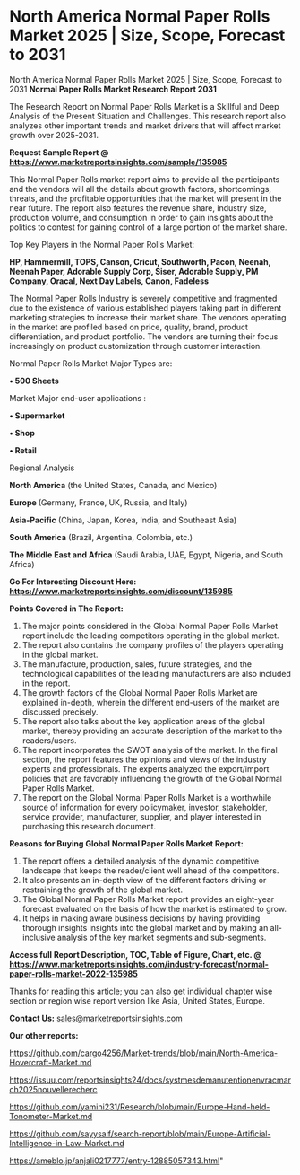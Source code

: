 # North America Normal Paper Rolls Market 2025 | Size, Scope, Forecast to 2031
North America Normal Paper Rolls Market 2025 | Size, Scope, Forecast to 2031
<strong>Normal Paper Rolls Market Research Report 2031</strong>

The Research Report on Normal Paper Rolls Market is a Skillful and Deep Analysis of the Present Situation and Challenges. This research report also analyzes other important trends and market drivers that will affect market growth over 2025-2031.

<strong>Request Sample Report @ <a href=https://www.marketreportsinsights.com/sample/135985>https://www.marketreportsinsights.com/sample/135985</a></strong>

This Normal Paper Rolls market report aims to provide all the participants and the vendors will all the details about growth factors, shortcomings, threats, and the profitable opportunities that the market will present in the near future. The report also features the revenue share, industry size, production volume, and consumption in order to gain insights about the politics to contest for gaining control of a large portion of the market share.

Top Key Players in the Normal Paper Rolls Market:

<strong>HP, Hammermill, TOPS, Canson, Cricut, Southworth, Pacon, Neenah, Neenah Paper, Adorable Supply Corp, Siser, Adorable Supply, PM Company, Oracal, Next Day Labels, Canon, Fadeless</strong>

The Normal Paper Rolls Industry is severely competitive and fragmented due to the existence of various established players taking part in different marketing strategies to increase their market share. The vendors operating in the market are profiled based on price, quality, brand, product differentiation, and product portfolio. The vendors are turning their focus increasingly on product customization through customer interaction.

Normal Paper Rolls Market Major Types are:

<strong>• 500 Sheets</strong>

Market Major end-user applications :

<strong>• Supermarket

• Shop

• Retail</strong>

Regional Analysis

</u><strong><b>North America</b></strong> (the United States, Canada, and Mexico)

<strong><b>Europe </b></strong>(Germany, France, UK, Russia, and Italy)

<strong><b>Asia-Pacific</b></strong> (China, Japan, Korea, India, and Southeast Asia)

<strong><b>South America</b></strong> (Brazil, Argentina, Colombia, etc.)

<strong><b>The Middle East and Africa</b></strong> (Saudi Arabia, UAE, Egypt, Nigeria, and South Africa)

<strong>Go For Interesting Discount Here: <a href=https://www.marketreportsinsights.com/discount/135985>https://www.marketreportsinsights.com/discount/135985</a></strong>

<strong>Points Covered in The Report:</strong>
<ol>
  <li>The major points considered in the Global Normal Paper Rolls Market report include the leading competitors operating in the global market.</li>
  <li>The report also contains the company profiles of the players operating in the global market.</li>
  <li>The manufacture, production, sales, future strategies, and the technological capabilities of the leading manufacturers are also included in the report.</li>
  <li>The growth factors of the Global Normal Paper Rolls Market are explained in-depth, wherein the different end-users of the market are discussed precisely.</li>
  <li>The report also talks about the key application areas of the global market, thereby providing an accurate description of the market to the readers/users.</li>
  <li>The report incorporates the SWOT analysis of the market. In the final section, the report features the opinions and views of the industry experts and professionals. The experts analyzed the export/import policies that are favorably influencing the growth of the Global Normal Paper Rolls Market.</li>
  <li>The report on the Global Normal Paper Rolls Market is a worthwhile source of information for every policymaker, investor, stakeholder, service provider, manufacturer, supplier, and player interested in purchasing this research document.</li>
</ol>
<strong>Reasons for Buying Global Normal Paper Rolls Market Report:</strong>

<ol>
  <li>The report offers a detailed analysis of the dynamic competitive landscape that keeps the reader/client well ahead of the competitors.</li>
  <li>It also presents an in-depth view of the different factors driving or restraining the growth of the global market.</li>
  <li>The Global Normal Paper Rolls Market report provides an eight-year forecast evaluated on the basis of how the market is estimated to grow.</li>
  <li>It helps in making aware business decisions by having providing thorough insights insights into the global market and by making an all-inclusive analysis of the key market segments and sub-segments.</li>
</ol>
<strong>Access full Report Description, TOC, Table of Figure, Chart, etc. @ <a href=https://www.marketreportsinsights.com/industry-forecast/normal-paper-rolls-market-2022-135985>https://www.marketreportsinsights.com/industry-forecast/normal-paper-rolls-market-2022-135985</a></strong>


Thanks for reading this article; you can also get individual chapter wise section or region wise report version like Asia, United States, Europe.

<strong>Contact Us:</strong>
sales@marketreportsinsights.com

<strong>Our other reports:</strong>

<a href=https://github.com/cargo4256/Market-trends/blob/main/North-America-Hovercraft-Market.md>https://github.com/cargo4256/Market-trends/blob/main/North-America-Hovercraft-Market.md</a>

<a href=https://issuu.com/reportsinsights24/docs/systmesdemanutentionenvracmarch2025nouvellerecherc>https://issuu.com/reportsinsights24/docs/systmesdemanutentionenvracmarch2025nouvellerecherc</a>

<a href=https://github.com/yamini231/Research/blob/main/Europe-Hand-held-Tonometer-Market.md>https://github.com/yamini231/Research/blob/main/Europe-Hand-held-Tonometer-Market.md</a>

<a href=https://github.com/sayysaif/search-report/blob/main/Europe-Artificial-Intelligence-in-Law-Market.md>https://github.com/sayysaif/search-report/blob/main/Europe-Artificial-Intelligence-in-Law-Market.md</a>

<a href=https://ameblo.jp/anjali0217777/entry-12885057343.html>https://ameblo.jp/anjali0217777/entry-12885057343.html</a>"

